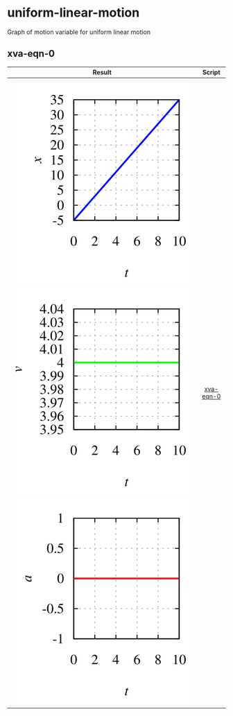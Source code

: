 # uniform-linear-motion
Graph of motion variable for uniform linear motion


## xva-eqn-0
Result | Script
:-: | :-:
![](xva-eqn-0-pos.svg) ![](xva-eqn-0-vel.svg) ![](xva-eqn-0-acc.svg) | [xva-eqn-0](xva-eqn-0.gnu)